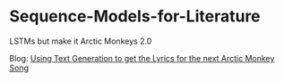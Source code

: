 # Sequence-Models-for-Literature
LSTMs but make it Arctic Monkeys 2.0

Blog: [Using Text Generation to get the Lyrics for the next Arctic Monkey Song](https://medium.com/@rajwrita/using-text-generation-to-get-the-lyrics-for-the-next-arctic-monkey-song-f7c93a882c6f)
